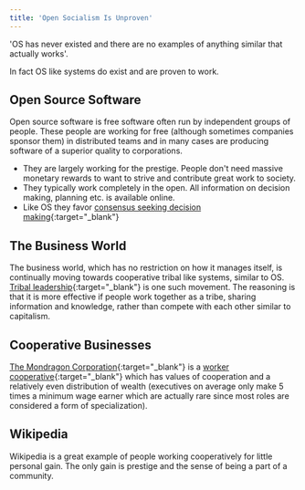 ```yaml
---
title: 'Open Socialism Is Unproven'
---
```


'OS has never existed and there are no examples of anything similar that actually works'.

In fact OS like systems do exist and are proven to work.

## Open Source Software

Open source software is free software often run by independent groups of people. These people are working for free (although sometimes companies sponsor them) in distributed teams and in many cases are producing software of a superior quality to corporations.

* They are largely working for the prestige. People don't need massive monetary rewards to want to strive and contribute great work to society.
* They typically work completely in the open. All information on decision making, planning etc. is available online.
* Like OS they favor [consensus seeking decision making](https://en.wikipedia.org/wiki/Consensus-seeking_decision-making){:target="_blank"}

## The Business World

The business world, which has no restriction on how it manages itself, is continually moving towards cooperative tribal like systems, similar to OS. [Tribal leadership](https://www.triballeadership.net/book){:target="_blank"} is one such movement. The reasoning is that it is more effective if people work together as a tribe, sharing information and knowledge, rather than compete with each other similar to capitalism.

## Cooperative Businesses

[The Mondragon Corporation](https://en.wikipedia.org/wiki/Mondragon_Corporation){:target="_blank"} is a [worker cooperative](https://en.wikipedia.org/wiki/Worker_cooperative){:target="_blank"} which has values of cooperation and a relatively even distribution of wealth (executives on average only make 5 times a minimum wage earner which are actually rare since most roles are considered a form of specialization).

## Wikipedia

Wikipedia is a great example of people working cooperatively for little personal gain. The only gain is prestige and the sense of being a part of a community.
